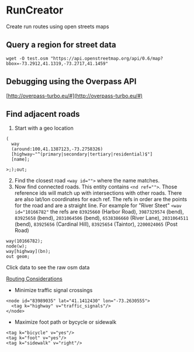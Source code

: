 # RunCreator
Create run routes using open streets maps

## Query a region for street data
```
wget -O test.osm "https://api.openstreetmap.org/api/0.6/map?bbox=-73.2912,41.1319,-73.2717,41.1459"
```

## Debugging using the Overpass API
[http://overpass-turbo.eu/#](http://overpass-turbo.eu/#)

## Find adjacent roads
1. Start with a geo location
```
(
  way
  (around:100,41.1387123,-73.2758326)
  [highway~"^(primary|secondary|tertiary|residential)$"]
  [name];
  
>;);out;
```

2. Find the closest road `<way id="">` where the name matches. 
3. Now find connected roads. This entity contains `<nd ref="">`. Those reference ids will match up with intersections with other roads. There are also lat/lon coordinates for each ref. The refs in order are the points for the road and are a straight line. For example for "River Steet" `<wav id="10166782"` the refs are `83925660` (Harbor Road), `3987329574` (bend), `83925658` (bend), `2031064506` (bend), `6538386660` (River Lane), `2031064511` (bend), `83925656` (Cardinal Hill), `83925654` (Taintor), `2200024065` (Post Road)
```
way(10166782);
node(w);
way[highway](bn);
out geom;
```

Click data to see the raw osm data

[Routing Considerations](https://wiki.openstreetmap.org/wiki/Routing#Routing_considerations)
- Minimize traffic signal crossings
```
<node id="83989035" lat="41.1412430" lon="-73.2630555">
  <tag k="highway" v="traffic_signals"/>
</node>
```
- Maximize foot path or bycycle or sidewalk
```
<tag k="bicycle" v="yes"/>
<tag k="foot" v="yes"/>
<tag k="sidewalk" v="right"/>
```
